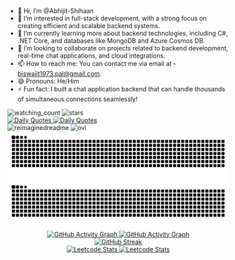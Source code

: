- 👋 Hi, I’m @Abhijit-Shihaan
- 👀 I’m interested in full-stack development, with a strong focus on creating efficient and scalable backend systems.
- 🌱 I’m currently learning more about backend technologies, including C#, .NET Core, and databases like MongoDB and Azure Cosmos DB.
- 💞️ I’m looking to collaborate on projects related to backend development, real-time chat applications, and cloud integrations.
- 📫 How to reach me: You can contact me via email at - biswajit1973.pal@gmail.com.
- 😄 Pronouns: He/Him
- ⚡ Fun fact: I built a chat application backend that can handle thousands of simultaneous connections seamlessly!
<img src="https://komarev.com/ghpvc/?username=Abhijit-Shihaan&color=blue" alt="watching_count" />
<img src="https://img.shields.io/github/stars/Abhijit-Shihaan?label=Stars" alt="stars">
<div>
    <a href="https://github.com/cheehwatang/github-readme-daily-quotes#gh-dark-mode-only"> 
        <img src="https://readme-daily-quotes.vercel.app/api?font=trebuchet_ms#gh-dark-mode-only" alt="Daily Quotes">
    </a>
    <a href="https://github.com/cheehwatang/github-readme-daily-quotes#gh-light-mode-only"> 
        <img src="https://readme-daily-quotes.vercel.app/api?font=trebuchet_ms&theme=vue#gh-light-mode-only" alt="Daily Quotes">
    </a>
</div>
<img src="https://myreadme.vercel.app/api/embed/Abhijit-Shihaan?panels=userstatistics,toprepositories,toplanguages,commitgraph" alt="reimaginedreadme" />
<img src="https://github-readme-stats.vercel.app/api/top-langs?username=Abhijit-Shihaan&show_icons=true&locale=en&layout=compact&theme=tokyonight" alt="ovi" />

<div align="center">
    <!-- Contribution Heatmap with Snake Animation -->
    <img src="https://github.com/cheehwatang/cheehwatang/blob/output/ocean.svg?color_snake=#15F8EB&color_dots=#bfd6f6,#8dbdff,#64a1f4,#4b91f1,#3c7dd9#gh-dark-mode-only" alt="Snake animation">
    <img src="https://github.com/cheehwatang/cheehwatang/blob/output/github-snake.svg?color_snake=#00FC58#gh-light-mode-only" alt="Snake animation">
        <br>
    <!-- Github Activity Graph -->
    <a href="#gh-dark-mode-only">
        <img src="https://github-readme-activity-graph.vercel.app/graph?username=Abhijit-Shihaan&theme=github-dark&point=00000000&radius=16#gh-dark-mode-only" alt="GitHub Activity Graph">
    </a>
    <a href="#gh-light-mode-only">
        <img src="https://github-readme-activity-graph.vercel.app/graph?username=Abhijit-Shihaan&theme=github-light&point=00000000&radius=16#gh-light-mode-only" alt="GitHub Activity Graph">
    </a>
        <br>
    <a href="#gh-dark-mode-only">
        <img src="https://github-readme-streak-stats.herokuapp.com?user=Abhijit-Shihaan&border_radius=20&theme=github-dark-blue&date_format=j%20M%5B%20Y%5D#gh-dark-mode-only" alt="GitHub Streak">
    </a>
    <a href="#gh-light-mode-only">
    </a>
    <br>
    <a href="https://leetcode.com/gadai2003#gh-dark-mode-only">
        <img src="https://leetcard.jacoblin.cool/gadai2003?border=1&radius=20&theme=unicorn#gh-dark-mode-only" alt="Leetcode Stats">
    </a>
    <a href="https://leetcode.com/gadai2003#gh-light-mode-only">
        <img src="https://leetcard.jacoblin.cool/gadai2003?border=1&radius=20&theme=light#gh-light-mode-only" alt="Leetcode Stats">
    </a>  
   
</div>

<!---
Abhijit-Shihaan/Abhijit-Shihaan is a ✨ special ✨ repository because its `README.md` (this file) appears on your GitHub profile.
You can click the Preview link to take a look at your changes.
--->
